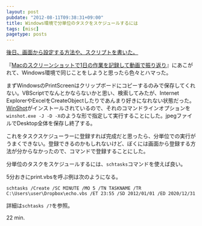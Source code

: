 ```yaml
---
layout: post
pubdate: "2012-08-11T09:38:31+09:00"
title: Windows環境で分単位のタスクをスケジュールするには
tags: [misc]
pagetype: posts
---
```

<ins>[後日、画面から設定する方法や、スクリプトを書いた。](http://bouzuya.github.com/2012/08/12/schtasks-2.html)</ins>

『[Macのスクリーンショットで1日の作業を記録して動画で振り返り](http://d.hatena.ne.jp/nishiohirokazu/20120731/1343745529)』にあこがれて、Windows環境で同じことをしようと思ったら色々とハマった。

まずWindowsのPrintScreenはクリップボードにコピーするのみで保存してくれない。VBScriptでなんとかならないかと思い、検索してみたが、Internet ExplorerやExcelをCreateObjectしたりであんまり好きになれない状態だった。[WinShot](http://www.woodybells.com/)がインストールされているので、それのコマンドラインオプションを`winshot.exe -J -D -X`のような形で指定して実行することにした。jpegファイルでDesktop全体を保存し終了する。

これをタスクスケジューラーに登録すれば完成だと思ったら、分単位での実行がうまくできない。登録できるのかもしれないけど、ぼくには画面から登録する方法が分からなかったので、コマンドで登録することにした。

分単位のタスクをスケジュールするには、`schtasks`コマンドを使えば良い。

5分おきにprint.vbsを呼ぶ例は次のようになる。

`schtasks /Create /SC MINUTE /MO 5 /TN TASKNAME /TR C:\Users\user\Dropbox\echo.vbs /ET 23:55 /SD 2012/01/01 /ED 2020/12/31`

詳細は`schtasks /?`を参照。

22 min.
